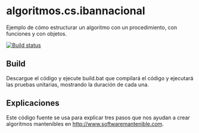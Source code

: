 # algoritmos.cs.ibannacional
Ejemplo de cómo estructurar un algoritmo con un procedimiento, con funciones y con objetos.

[![Build status](https://ci.appveyor.com/api/projects/status/x2tx3jfgixwqts7h?svg=true)](https://ci.appveyor.com/project/oscarcenteno/algoritmos-cs-ibannacional)

## Build
Descargue el código y ejecute build.bat que compilará el código y ejecutará las pruebas unitarias, mostrando la duración de cada una.

## Explicaciones
Este código fuente se usa para explicar tres pasos que nos ayudan a crear algoritmos mantenibles en http://www.softwaremantenible.com.